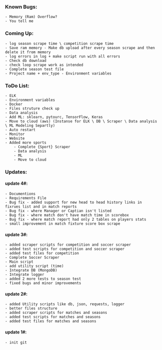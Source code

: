 ### Known Bugs:   
    - Memory (Ram) Overflow?
    - You tell me
    
### Coming  Up:
    - log season scrape time \ competition scrape time 
    - Save ram memory - Make db upload after every season scrape and then delete it from memory
    - log errors in log + make script run with all errors
	- Check db download
	- check loop scrape work as intended
	- Complete season test file
	- Project name + env_type - Environment variables

### ToDo List:  
	- ELK 
	- Environment variables
	- Docker
    - Files struture check up
	- Data analysis
	- Add ML: sklearn, pytourc, TensorFlow, Keras
	- Move to cloud (aws) (Instanse for ELK \ DB \ Scraper \ Data analysis \ ML Modeling Separtly)
	- Auto restart
	- Monitor
	- Website
	- Added more sports
	    - Complete {Sport} Scraper
	    - Data analysis
	    - ML
	    - Move to cloud


### Updates:
#### update 4#: 
    - Documentions
	- Requirements File
	- Bug fix - added support for new head to head history links in fixrues list and in match reports
    - Bug fix - where Manager or Captian isn't listed
    - Bug fix - where match don't have match time in scorebox
    - Bug fix - where match report had only 2 tables on players stats
    - small improvement in match fixture score box scrape 

#### update 3#:  
    - added scraper scripts for competition and soccer scraper
    - added test scripts for competition and soccer scraper
    - added test files for competition
    - Complete Soccer Scraper
    - Main script
    - add utility script (time)
    - Integrate DB (MongoDB)
    - Integrate logger
    - added 2 more tests to season test
	- fixed bugs and minor improvements
	
    
#### update 2#:  
	- added Utility scripts like db, json, requests, logger
	- better files structure
	- added scraper scripts for matches and seasons
	- added test scripts for matches and seasons
	- added test files for matches and seasons

#### update 1#:  
	- init git  
	